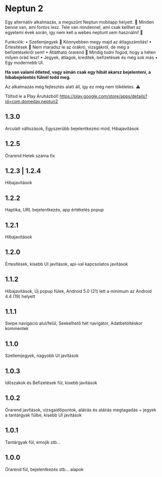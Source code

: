 # Neptun 2

Egy alternatív alkalmazás, a megszűnt Neptun mobilapp helyett. 📱 Minden benne van, ami fontos lesz.
Tele van mindennel, ami csak kellhet az egyetemi évek során, így nem kell a webes neptunt sem használni! 🥳

Funkciók:
• Szellemjegyek 👻 Könnyebben megy majd az átlagszámítás!
• Értesítések 🫨 Nem maradsz le az órákró, vizsgákról, de még a befizetésekről sem!
• Átlátható órarend 📆 Mindíg tudni fogod, hogy a héten milyen órád lesz!
• Jegyek, átlagok, kreditek, befizetések és még sok más
• Egy modernebb UI.

**Ha van valami ötleted, vagy simán csak egy hibát akarsz bejelenteni, a hibabejelentés fülnél tedd meg.**

Az alkalmazás még fejlesztés alatt áll, így ez még nem tökéletes. ⚠️

Töltsd le a Play Áruházból!
https://play.google.com/store/apps/details?id=com.domedav.neptun2

## 1.3.0
Arculati változások, Egyszerűbb bejelentkezési mód, Hibajavítások

## 1.2.5
Órarend Hetek száma fix

## 1.2.3 | 1.2.4
Hibajavítások

## 1.2.2
Haptika, URL bejelentkezés, app értékelés popup

## 1.2.1
Hibajavítások

## 1.2.0
Értesítések, kisebb UI javítások, api-val kapcsolatos javítások

## 1.1.2
Hibajavítások, Új popup fülek, Android 5.0 (21) lett a minimum az Android 4.4 (19) helyett

## 1.1.1
Swipe navigáció alul/felül, Seekelhető hét navigátor, Adatbetöltéskor kommentek

## 1.1.0
Szellemjegyek, nagyobb UI javítások

## 1.0.3
Időszakok és Befizetések fül, kisebb javítások

## 1.0.2
Órarend javítások, vizsgaidőpontok, aláírás és aláírás megtagadás + jegyek a tantárgyak fülbe, kisebb UI javítások

## 1.0.1
Tantárgyak fül, emojik stb...

## 1.0.0
Órarend fül, bejelentkezés stb... alapok
